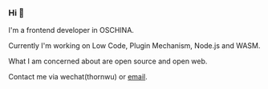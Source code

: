 ### Hi 👋

<!--
**ThornWu/ThornWu** is a ✨ _special_ ✨ repository because its `README.md` (this file) appears on your GitHub profile.

Here are some ideas to get you started:

- 🔭 I’m currently working on ...
- 🌱 I’m currently learning ...
- 👯 I’m looking to collaborate on ...
- 🤔 I’m looking for help with ...
- 💬 Ask me about ...
- 📫 How to reach me: ...
- 😄 Pronouns: ...
- ⚡ Fun fact: ...
-->

I'm a frontend developer in OSCHINA.

Currently I'm working on Low Code, Plugin Mechanism, Node.js and WASM.

What I am concerned about are open source and open web.

Contact me via wechat(thornwu) or [email](mailto:thornwu@163.com).
